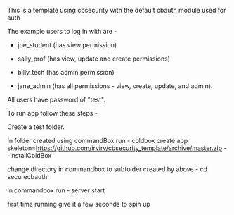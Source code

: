 This is a template using cbsecurity with the default cbauth module used for auth

The example users to log in with are  -  

 - joe_student (has view permission)

 - sally_prof (has view, update and create permissions)
 
 - billy_tech (has admin permission)
 
 - jane_admin (has all permissions  - view, create, update, and admin). 
 
 All users have password of "test".


To run app follow these steps - 

Create a test folder.

In folder created using commandBox run - coldbox create app skeleton=https://github.com/irvirv/cbsecurity_template/archive/master.zip --installColdBox   

change directory in commandbox to subfolder created by above  - cd securecbauth

in commandbox run  - server start

first time running give it a few seconds to spin up



